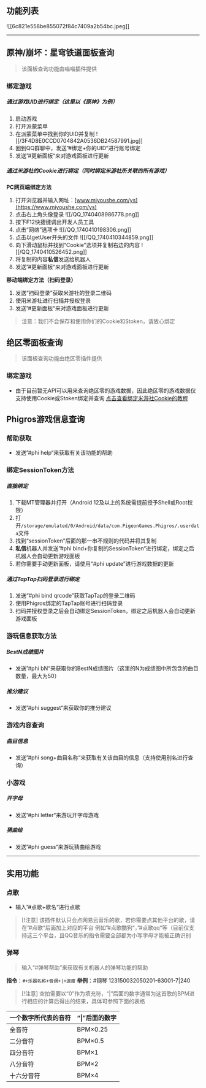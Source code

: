 ## 功能列表
![[6c821e558be855072f84c7409a2b54bc.jpeg]]

---
## 原神/崩坏：星穹铁道面板查询

> 该面板查询功能由喵喵插件提供

### 绑定游戏
##### 通过游戏UID进行绑定（这里以《原神》为例）

1. 启动游戏
2. 打开派蒙菜单
3. 在派蒙菜单中找到你的UID并复制
![[/3F4D8E0CCD0704842A0536DB24587991.jpg]]
4. 回到QQ群聊中，发送”#绑定+你的UID“进行账号绑定
5. 发送”#更新面板“来对游戏面板进行更新

##### 通过米游社的Cookie进行绑定（同时绑定米游社所关联的所有游戏）

**PC网页端绑定方法**
1. 打开浏览器并输入网址：[www.miyoushe.com/ys](https://www.miyoushe.com/ys)
2. 点击右上角头像登录
![[/QQ_1740408986778.png]]
3. 按下F12快捷键调出开发人员工具
4. 点击“网络”选项卡
![[/QQ_1740410198306.png]]
5. 点击以getUser开头的文件
![[/QQ_1740410344859.png]]
6. 向下滑动鼠标并找到“Cookie”选项并复制右边的内容
![[/QQ_1740410526452.png]]
7. 将复制的内容**私信**发送给机器人
8. 发送”#更新面板“来对游戏面板进行更新

**移动端绑定方法（扫码登录）**
1. 发送“扫码登录”获取米游社的登录二维码
2. 使用米游社进行扫描并授权登录
3. 发送”#更新面板“来对游戏面板进行更新

> 注意：我们不会保存和使用你们的Cookie和Stoken，请放心绑定

## 绝区零面板查询

> 该面板查询功能由绝区零插件提供

### 绑定游戏

- 由于目前暂无API可以用来查询绝区零的游戏数据，因此绝区零的游戏数据仅支持使用Cookie或Stoken绑定并查询
[点击查看绑定米游社Cookie的教程](#通过米游社的Cookie进行绑定（同时绑定米游社所关联的所有游戏）)
## Phigros游戏信息查询
### 帮助获取

- 发送”#phi help“来获取有关该功能的帮助
### 绑定SessionToken方法
##### 直接绑定

1. 下载MT管理器并打开（Android 12及以上的系统需提前授予Shell或Root权限）
2. 打开`/storage/emulated/0/Android/data/com.PigeonGames.Phigros/.userdata`文件
3. 找到“sessionToken”后面的那一串不规则的代码并将其复制
4. **私信**机器人并发送”#phi bind+你复制的SessionToken“进行绑定，绑定之后机器人会自动更新游戏面板
5. 若你需要手动更新面板，请使用“#phi update”进行游戏数据的更新
##### 通过TapTap扫码登录进行绑定

1. 发送“#phi bind qrcode”获取TapTap的登录二维码
2. 使用Phigros绑定的TapTap账号进行扫码登录
3. 扫码并授权登录之后会自动绑定SessionToken，绑定之后机器人会自动更新游戏面板
### 游玩信息获取方法
##### BestN成绩图片

- 发送”#phi bN“来获取你的BestN成绩图片（这里的N为成绩图中所包含的曲目数量，最大为50）
##### 推分建议

- 发送”#phi suggest“来获取你的推分建议
### 游戏内容查询
##### 曲目信息

- 发送”#phi song+曲目名称“来获取有关该曲目的信息（支持使用别名进行查询）
### 小游戏
##### 开字母

- 发送”#phi letter“来游玩开字母游戏
##### 猜曲绘

- 发送”#phi guess“来游玩猜曲绘游戏
---
## 实用功能
### 点歌

- 输入”#点歌+歌名“进行点歌


> [!注意]
该插件默认只会点网易云音乐的歌，若你需要点其他平台的歌，请在”#点歌“后面加上对应的平台
例如”#点歌酷狗“，”#点歌qq“等（目前仅支持这三个平台，且QQ音乐的指令需要全部都为小写字母才能被正确识别

### 弹琴

> 输入“#弹琴帮助”来获取有关机器人的弹琴功能的帮助

**指令**：`#+乐器名称+音调+|+速度`
**举例**：#钢琴 123150032050201-63001-7|240
>[!注意]
空拍需要以“0”作为填充符，“|”后面的数字通常为这首歌的BPM进行相应的计算后得出的结果，具体可参照下面的表格


| 一个数字所代表的音符 | “\|”后面的数字 |
| ---------- | --------- |
| 全音符        | BPM×0.25  |
| 二分音符       | BPM×0.5   |
| 四分音符       | BPM×1     |
| 八分音符       | BPM×2     |
| 十六分音符      | BPM×4     |
